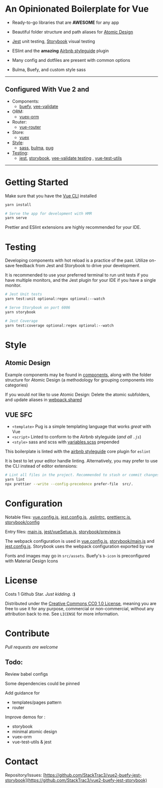 <!-- prettier-ignore -->
<!-- ABOUT THE PROJECT -->

# An Opinionated Boilerplate for Vue

- Ready-to-go libraries that are **AWESOME** for any app

- Beautiful folder structure and path aliases for [Atomic Design](#atomic-design)

- [Jest](https://jestjs.io/) unit testing, [Storybook](https://storybook.js.org/) visual testing

- ESlint and the **amazing** [Airbnb styleguide](https://github.com/airbnb/javascript) plugin

- Many config and dotfiles are present with common options

- Bulma, Buefy, and custom style sass

<!--
[![Product Name Screen Shot][product-screenshot]](https://example.com)
-->

---

## Configured With Vue 2 and

- Components:
  - [buefy](https://buefy.org/), [vee-validate](https://github.com/logaretm/vee-validate)
- ORM:
  - [vuex-orm](https://vuex-orm.org/)
- Router:
  - [vue-router](https://router.vuejs.org/)
- Store:
  - [vuex](https://vuex.vuejs.org/)
- [Style](#style):
  - [sass](https://sass-lang.com/), [bulma](https://bulma.io/), [pug](https://pugjs.org/)
- [Testing](#testing):
  - [jest](https://jestjs.io/), [storybook](https://storybook.js.org/), [vee-validate testing](https://logaretm.github.io/vee-validate/advanced/testing.html)
    , [vue-test-utils](https://vue-test-utils.vuejs.org/api/options.html)

---

# Getting Started

Make sure that you have the [Vue CLI](https://cli.vuejs.org/) installed

```sh
yarn install

# Serve the app for development with HMR
yarn serve
```

Prettier and ESlint extensions are highly recommended for your IDE.

# Testing

Developing components with hot reload is a practice of the past. Utilize on-save feedback from Jest and Storybook to drive your development.

It is recommended to use your preferred terminal to run unit tests if you have multiple monitors, and the Jest plugin for your IDE if you have a single monitor.

```sh
# Jest Unit tests
yarn test:unit optional:regex optional:--watch

# Serve Storybook on port 6006
yarn storybook
```

```sh
# Jest Coverage
yarn test:coverage optional:regex optional:--watch
```

# Style

## Atomic Design

Example components may be found in [components](src/components), along with the folder structure for Atomic Design (a methodology for grouping components into categories)

If you would _not_ like to use Atomic Design: Delete the atomic subfolders, and update aliases in [webpack.shared](webpack.shared.js)

## VUE SFC

- `<template>` Pug is a simple templating language that works _great_ with Vue
- `<script>` Linted to conform to the Airbnb styleguide (_and all `.js`_)
- `<style>` sass and scss with [variables.scss](src/sass/variables.scss) prepended

This boilerplate is linted with the [airbnb styleguide](https://github.com/airbnb/javascript) core plugin for `eslint`

It is best to let your editor handle linting. Alternatively, you may prefer to use the CLI instead of editor extensions:

```sh
# Lint all files in the project. Recommended to stash or commit changes first
yarn lint
npx prettier --write --config-precedence prefer-file  src/.
```

# Configuration

Notable files:
[vue.config.js](vue.config.js),
[jest.config.js](jest.config.js),
[.eslintrc](.eslintrc),
[prettierrc.js](prettierrc.js),
[storybook/config](storybook/config/main.js)

Entry files:
[main.js](src/js/main.js),
[jest/vueSetup.js](src/tests/vueSetup.js),
[storybook/preview.js](storybook/config/preview.js)

The webpack configuration is used in [vue.config.js](vue.config.js), [storybook/main.js](storybook/config/main.js) and [jest.config.js](jest.config.js). Storybook uses the webpack configuration exported by vue

Fonts and images may go in `src/assets`. Buefy's `b-icon` is preconfigured with Material Design Icons

<!-- LICENSE -->

# License

Costs 1 Github Star. _Just kidding._ **:)**

Distributed under the [Creative Commons CC0 1.0 License](https://creativecommons.org/publicdomain/zero/1.0/), meaning you are free to use it for any purpose, commercial or non-commercial, without any attribution back to me.
See `LICENSE` for more information.

# Contribute

_Pull requests are welcome_

## Todo:

Review babel configs

Some dependencies could be pinned

Add guidance for

- templates/pages pattern
- router

Improve demos for :

- storybook
- minimal atomic design
- vuex-orm
- vue-test-utils & jest

# Contact

Repository/Issues: [https://github.com/StackTrac3/vue2-buefy-jest-storybook](https://github.com/StackTrac3/vue2-buefy-jest-storybook)
